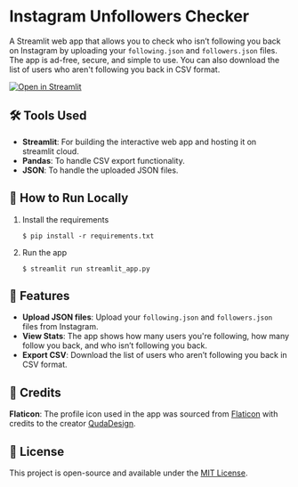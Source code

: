 # Instagram Unfollowers Checker

A Streamlit web app that allows you to check who isn’t following you back on Instagram by uploading your `following.json` and `followers.json` files. The app is ad-free, secure, and simple to use. You can also download the list of users who aren't following you back in CSV format.

[![Open in Streamlit](https://static.streamlit.io/badges/streamlit_badge_black_white.svg)](https://instagramunfollowers.streamlit.app/)

## 🛠️ Tools Used

- **Streamlit**: For building the interactive web app and hosting it on streamlit cloud.
- **Pandas**: To handle CSV export functionality.
- **JSON**: To handle the uploaded JSON files.

## 🚀 How to Run Locally

1. Install the requirements

   ```
   $ pip install -r requirements.txt
   ```

2. Run the app

   ```
   $ streamlit run streamlit_app.py
   ```


## 📄 Features

- **Upload JSON files**: Upload your `following.json` and `followers.json` files from Instagram.
- **View Stats**: The app shows how many users you're following, how many follow you back, and who isn’t following you back.
- **Export CSV**: Download the list of users who aren’t following you back in CSV format.


## 👥 Credits
**Flaticon**: The profile icon used in the app was sourced from [Flaticon](https://www.flaticon.com) with credits to the creator [QudaDesign](https://www.flaticon.com/authors/qudadesign).


## 📜 License
This project is open-source and available under the [MIT License](LICENSE).
